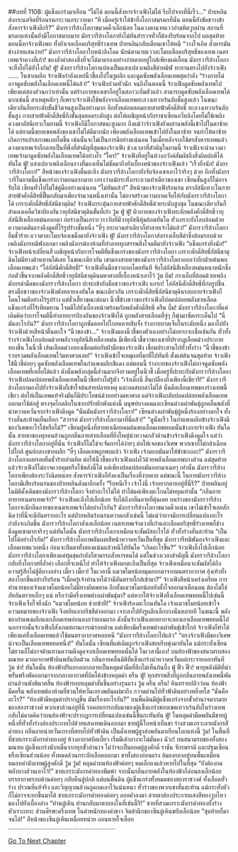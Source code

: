 ##บทที่ 1108: ผู้แข็งแกร่งมาเยือน
“ไม่ได้ ตอนนี้สังหารจ้าวเฟิงไม่ได้ รีบไปจากที่นี่เร็ว…”
ป๋ายหลินส่งกระแสจิตที่ร้อนรนกระวนกระวายมา
“หึ เมื่อครู่เจ้าให้ข้าทิ้งโอกาสมรดกที่นั่น ตอนนี้ยังขัดขวางข้าสังหารจ้าวเฟิงอีกรึ?”
มังกรวารีล้างโลกาขมวดคิ้วเล็กน้อย ในดวงตาฉายแววอำมหิตวูบผ่าน
สถานที่มรดกแห่งนั้นยังมีโอกาสมากมาย มักรวารีล้างโลกายังไม่ทันสำรวจทั่วก็ต้องรีบร้อนจากไป
ผลสุดท้ายตอนนี้หาจ้าวเฟิงพบ ทั้งยังเจอเลือดบริสุทธิ์ร่างเทพ ป๋ายหลินกลับเตือนเขาให้หนี
“วางใจเถิด สังหารมันช่างง่ายแสนง่าย!”
มังกรวารีล้างโลกาใบหน้าลิงโลด นัยน์ตาฉายแววละโมบเลือดบริสุทธิ์ของเทพ เนตรเทพเจ้าดวงที่เก้า!
ของล้ำค่าสองสิ่งที่จะได้มาครองอย่างง่ายดายอยู่ใกล้เพียงแค่เอื้อม มังกรวารีล้างโลกาจะทิ้งไปได้ยังไงกัน!
ฟู่!
มังกรวารีล้างโลกาแปลงเป็นแสงเปลวเพลิงสีดำทมิฬ ทะยานตรงไปยังจ้าวเฟิง
……
ในซากผลึก จ้าวเฟิงกำลังแหย่นิ้วชี้ลงไปในรูผลึก และดูดซับพลังเลือดเทพสุดกำลัง
“ร่างกายไม่อาจดูดซับพลังในเลือดเทพนี้ได้แล้ว!”
จ้าวเฟิงปวดหัวนัก
จนถึงในตอนนี้ จ้าวเฟิงดูดซับพลังเทพไปเพียงแค่สองส่วนกว่าเท่านั้น แต่ร่างกายของเขาก็อยู่ในสภาวะอิ่มตัวแล้ว
สามารถดูดซับพลังเลือดเทพได้มากเช่นนี้ สาเหตุหลักๆ ก็เพราะจ้าวเฟิงใช้พลังจากเลือดเทพทะลวงเทวาเร้นลับชั้นสูงแล้ว ในขณะเดียวกันก็ยกระดับขั้นชีวิตจนสูงเป็นอย่างมาก อีกทั้งหล่อหลอมกายสายฟ้าศักดิ์สิทธิ์
ทะลวงเทวาเร้นลับชั้นสูง กายสายฟ้าศักดิ์สิทธิ์ถึงขั้นสุดยอดระดับสูง ต่อให้เผชิญหน้ากับราชาเซียนอวี่หลิงโดยไม่ใช้เพลิงดวงตาอัสนีเทวะในยามนี้ จ้าวเฟิงก็มีโอกาสชนะสูงมาก
ถึงแม้ว่าจ้าวเฟิงยังผสานพลังนี้เข้าไปในตาซ้ายได้
แต่ยามนี้ขอบเขตพลังของเขาไม่ได้ดีมากนัก เพียงพลังเลือดเทพเข้าไปยังในตาซ้าย จนทำให้ตาซ้ายเกิดการแปรสภาพแบบใดขึ้น เช่นนั้นจะไม่เป็นการดีอย่างแน่นอน
ในเมื่อหลังจากใช้ศรสังหารเทพแล้ว ดวงตาเทพเจ้าก็กลายเป็นที่พึ่งที่สำคัญที่สุดของจ้าวเฟิง ช่วงเวลาที่สำคัญในยามนี้ จ้าวเฟิงจะนำดวงตาเทพเจ้ามาดูดซับพลังในเลือดเทพได้อย่างไร
“ใคร!”
จ้าวเฟิงที่อยู่ในห้วงภวังค์สัมผัสถึงสิ่งผิดปกติได้ทันใด
ฟู่!
แสงเปลวเพลิงเลือนรางที่มองเห็นไม่ชัดมาถึงยังเบื้องหน้าของจ้าวเฟิงแล้ว
“เร็วยิ่งนัก! มังกรวารีล้างโลกา!”
สีหน้าของจ้าวเฟิงตื่นตะลึง
มังกรวารีล้างโลกายังจับจ้องเขาเอาไว้จริงๆ ด้วย อีกทั้งมังกรวารีในยามนี้แข็งแกร่งกว่าตอนแรกมาก
เกรงว่าแม้กระทั่งกระบวนท่าเดียวของเขา เซียนชั้นสูงก็ไม่อาจรับได้ เซียนทั่วไปไม่ใช่คู่มืออย่างแน่นอน
“ไม่ทันแล้ว!”
สีหน้าของจ้าวเฟิงร้อนรน
ตราอัสนีเทวะในกายสายฟ้าศักดิ์สิทธิ์ฟื้นกลับมาเพียงจำนวนหนึ่งเท่านั้น ไม่อาจสร้างความบาดเจ็บให้กับมังกรวารีล้างโลกาได้
เกราะศักดิ์สิทธิ์อัสนีธาตุดิน!
จ้าวเฟิงกระตุ้นกายสายฟ้าศักดิ์สิทธิ์ด้วยระดับสูงสุด ในขณะเดียวกันก็สำแดงเคล็ดวิชาป้องกันวายุอัสนีธาตุดินขั้นที่เก้า
วู้ม ฟู่ ฟู่!
ผิวกายของจ้าวเฟิงทะลักพลังศักดิ์สิทธิ์วายุอัสนีสีเหลืองหม่นออกมา ก่อร่างเป็นเกราะวาววับที่มีวายุอัสนีหุ้มล้อมทันใด ทั่วเกราะยังโอบล้อมด้วยความกดดันแรงดึงดูดที่ไร้รูปร่างชั้นหนึ่ง
“ฮี่ๆ กระบวนท่าเดียวก็ทำลายเจ้าได้แล้ว!”
มังกรวารีล้างโลกายิ้มชั่วร้าย แววตาละโมบจ้องเขม็งมายังจ้าวเฟิง
ฟู่!
มังกรวารีล้างโลกาส่งกรงเล็บสีดำซึ่งล้อมรอบด้วยเพลิงมังกรทมิฬออกมา เพลิงมังกรต้องห้ามที่ทำลายทุกสรรพสิ่งโจมตีมายังจ้าวเฟิง
“แข็งแกร่งยิ่งนัก!”
จ้าวเฟิงหน้าเปลี่ยนสี
เผชิญหน้ากับการโจมตีที่แข็งแกร่งของมังกรวารีล้างโลกา เกราะศักดิ์สิทธิ์อัสนีธาตุดินไม่มีทางต้านทานได้เลย
ในขณะเดียวกัน เขามองสายตาของมังกรวารีล้างโลกาออกว่าอีกฝ่ายค้นพบเลือดเทพแล้ว
“โล่อัสนีศักดิ์สิทธิ์!”
จ้าวเฟิงยื่นมือขวาออกโดยทันที จับโล่อัสนีสีเหลืองหม่นหนาหนักซึ่งก่อตัวขึ้นจากพลังศักดิ์สิทธิ์วายุอัสนีธาตุดินมหาศาลที่เบื้องหน้าเอาไว้
วู้ม บึม!
กรงเล็บที่ล้อมด้วยเพลิงมังกรดำมืดของมังกรวารีล้างโลกา ปะทะเข้ากับมือขวาของจ้าวเฟิง
แกรก!
โล่อัสนีศักดิ์สิทธิ์ที่ก่อรูปขึ้นตรงมือขวาของจ้าวเฟิงพังทลายลงทันใด
ขณะเดียวกัน เกราะศักดิ์สิทธิ์อัสนีธาตุดินรอบกายจ้าวเฟิงก็โดนโจมตีอย่างไร้รูปร่าง
แต่ชั่วเสี้ยวขณะต่อมา นิ้วชี้ข้างขวาของจ้าวเฟิงก็ปลดปล่อยพลังสายเลือดแข็งแกร่งที่ไร้เทียมทาน โจมตีไปยังเบื้องหน้าพร้อมกับพลังศักดิ์สิทธิ์
ครืน บึ้ม!
มังกรวารีล้างโลกาที่แต่เดิมคิดว่าการโจมตีนี้ทำลายการป้องกันของจ้าวเฟิงได้ ถูกพลังสายเลือดที่จู่ๆ ก็พุ่งมาซัดกระเด็นไป
“นี่มันอะไรกัน?”
มังกรวารีล้างโลกาถูกซัดลอยไปไกลหลายสิบจั้ง ร่างกายบาดเจ็บในระดับหนึ่ง มองไปยังจ้าวเฟิงด้วยสีหน้าตื่นตกใจ
“นิ้วของข้า…”
จ้าวเฟิงมองนิ้วชี้ของตัวเองอย่างไม่อยากจะเชื่อเช่นกัน
ทั่วทั้งร่างจ้าวเฟิงโอบล้อมด้วยพลังวายุอัสนีสีเหลืองหม่น มีเพียงนิ้วชี้ขวาของเขาที่ปรากฏเลือดม่วงประกายทองขึ้น
ในนิ้วชี้ เส้นเลือดม่วงทองเชื่อมต่อกับฝ่ามือของจ้าวเฟิง เชื่อมประสานไปทั่วทั้งร่าง
“นิ้วชี้ของข้ารวบรวมพลังเลือดเทพไว้มหาศาลเลย!”
จ้าวเฟิงเข้าใจเหตุผลที่มาที่ไปทันที
ตั้งแต่ต้นจนสุดท้าย จ้าวเฟิงใช้นิ้วชี้ค่อยๆ ดูดซับพลังเลือดเทพในกำแพงผลึกสีแดง
แต่ตอนนี้ ร่างกายของจ้าวเฟิงไม่อาจดูดซับพลังเลือดเทพที่เหลือได้แล้ว ดังนั้นพลังกลุ่มนี้ส่วนมากจึงรวมอยู่ในนิ้วชี้
เมื่อครู่ที่ปะทะกับมังกรวารีล้างโลกา จ้าวเฟิงปลดปล่อยพลังเลือดเทพในนิ้วชี้อย่างไม่รู้ตัว
“เจ้าเด็กนี่ สิ้นเปลืองถึงเพียงนี้เชียวรึ!”
มังกรวารีล้างโลกามองไปยังจ้าวเฟิงก็เข้าใจต้นสายปลายเหตุ และอดสบถด่าไม่ได้
นั่นคือเลือดเทพของร่างเทพนี้เชียว ต่อให้เป็นเทพแท้จริงมันก็มีประโยชน์ด้วยอย่างมหาศาล แต่จ้าวเฟิงกลับปลดปล่อยพลังเลือดเทพออกมาใช้ต่อสู้
ตรงจุดไกลลิบในซากปรักหักพังแห่งนี้ มนุษย์บางคนและเซียนต่างเผ่าพันธุ์ถูกคลื่นพลังที่น่าหวาดหวั่นจากจ้าวเฟิงดึงดูด
“นั่นมันมังกรวารีล้างโลกา!”
เซียนต่างเผ่าพันธุ์ผู้หนึ่งร้องอย่างตกใจ ทั้งร่างสั่นสะท้านเย็นเยือก
“สวรรค์ มังกรวารีล้างโลกามาที่นี่แล้ว!”
“ดูนั่นเร็ว ในกำแพงผลึกข้างจ้าวเฟิงมีของวิเศษอะไรใช่หรือไม่?”
เซียนผู้หนึ่งที่สายตาเฉียบคมค้นพบเลือดเทพหยดนั้นข้างกายจ้าวเฟิง
ทันใดนั้น สายตาของทุกคนล้วนถูกกลิ่นอายสายเลือดที่ยิ่งใหญ่น่าหวาดกลัวด้านข้างจ้าวเฟิงดึงดูดใจ
แต่ว่ามังกรวารีล้างโลกาอยู่ที่นั่น จ้าวเฟิงก็ไม่ใช่จะจัดการได้ง่ายๆ ต่อให้เจอของวิเศษ พวกเขาก็ไม่กล้าเฉียดไปใกล้
ศูนย์กลางซากผลึก
“ฮี่ๆ เลือดเทพถูกพบแล้ว จ้าวเฟิง เจ้ามอบมันมาให้ข้าซะเถอะ!”
มังกรวารีล้างโลกาเผยรอยยิ้มชั่วร้ายอำมหิต
ต่อให้นิ้วชี้ของจ้าวเฟิงแฝงไว้ด้วยพลังเลือดเทพบางส่วน แต่สุดท้ายแล้วจ้าวเฟิงก็ไม่อาจควบคุมหรือใช้พลังนี้ได้ แค่เพียงปลดปล่อยมันออกมาเฉยๆ เท่านั้น
มังกรวารีล้างโลกาเพียงต้องระวังนิดหน่อย สังหารจ้าวเฟิงก็ยังคงเป็นเรื่องที่ง่ายดาย
แต่ขณะนี้ ในกายมังกรวารีล้างโลกามีเสียงร้อนรนของป๋ายหลินดังมาอีกครั้ง
“รีบหนีเร็ว เจ้าโง่นี่ เจ้าอยากตายอยู่ที่นี่รึ?”
ป๋ายหลินอยู่ในมิติดั้งเดิมของมังกรวารีล้างโลกา จึงทำอะไรไม่ได้ ทำได้แค่เพียงตะโกนไม่หยุดเท่านั้น
“กลิ่นอายทายาทเนตรเทพเจ้า?”
จ้าวเฟิงตะลึงไปเล็กน้อย จับได้ถึงกลิ่นอายที่คุ้นเคย
บนร่างของมังกรวารีล้างโลกาจะมีกลิ่นอายของเนตรเทพเจ้าได้อย่างไรกัน?
มังกรวารีล้างโลกาขมวดคิ้วแน่น เขาไม่เข้าใจเลยสักนิดว่าที่นี่จะมีอันตรายอะไร
แต่ป๋ายหลินร้อนรนหวาดกลัวเช่นนี้ ไม่แน่ว่าอาจมีการเปลี่ยนแปลงอะไรกำลังจะเกิดขึ้น
มังกรวารีล้างโลกาลังเลเล็กน้อย เนตรเทพเจ้าดวงที่เก้าและเลือดบริสุทธิ์ร่างเทพก็ช่างดึงดูดเขามากจริงๆ
แต่ทันใดนั้น มังกรวารีล้างโลกาเหมือนจะสัมผัสอะไรได้ ทั่วทั้งร่างสั่นสะท้าน
“เป็นไปได้อย่างไรกัน!”
มังกรวารีล้างโลกาพลันเผยสีหน้าหวาดหวั่นเป็นที่สุด
มังกรวารีทมิฬมองจ้าวเฟิงและเลือดเทพแวบหนึ่ง ก่อนจะปิดตาทั้งสองแน่นแล้วหนีไปทันใด
“เกิดอะไรขึ้น?”
จ้าวเฟิงอึ้งไปเล็กน้อย
มังกรวารีล้างโลกาเพียงแค่ทุ่มสุดกำลังก็สามารถสังหารตนได้
แต่ในช่วงเวลาสำคัญนี้ มังกรวารีล้างโลกากลับทิ้งโอกาสที่ล้ำค่า เลือกที่จะหนีไป ทำให้จ้าวเฟิงตกตะลึงเป็นที่สุด
จ้าวเฟิงเหมือนจะสัมผัสได้ถึงความรู้สึกไม่สู้ดีบางอย่าง
เมี้ยว เมี้ยว!
ในเวลานี้ แมวขโมยน้อยมุดออกมาจากมนตราอากาศ อุ้งเท้าทั้งสองโบกขึ้นอย่างรีบร้อน
“เมื่อครู่เจ้าทำนายได้ว่ามีอันตรายใกล้เข้ามา?”
จ้าวเฟิงสีหน้าเคร่งเครียด
การทำนายของเจ้าแมวขโมยน้อยไม่มีทางผิดพลาด อีกทั้งแมวขโมยน้อยยังตั้งใจออกมาเตือนตน ต้องไม่ใช่ภัยอันตรายเล็กๆ แน่
หรือว่ามีครึ่งเทพต่างเผ่าพันธุ์มา?
แต่หากให้จ้าวเฟิงทิ้งเลือดเทพหยดนี้ไปเช่นนี้ จ้าวเฟิงเจ็บใจยิ่งนัก
“แมวขโมยน้อย ช่วยข้าที!”
จ้าวเฟิงร้องตะโกนทันใด
เจ้าแมวขโมยน้อยเข้าใจความหมายของจ้าวเฟิง จึงหยิบเอากริชสีดำออกมา เจาะลงไปยังรูผลึกเล็กบางนั่นหลายที
ในขณะนี้ พลังของกำแพงผลึกและเลือดเทพอ่อนลงกว่าตอนแรก ดังนั้นจ้าวเฟิงเลยอยากจะลองเอาเลือดเทพหยดนี้ไป
นอกจากนั้นจ้าวเฟิงก็สังเกตสถานการณ์รอบด้าน แค่เพียงมีครึ่งเทพต่างเผ่าพันธุ์เข้าใกล้ จ้าวเฟิงก็ทำได้เพียงแค่ทิ้งเลือดเทพแล้วใช้มนตราอากาศหลบหนี
“มังกรวารีล้างโลกาไปแล้ว”
“ตรงจ้าวเฟิงมีของวิเศษ น่าจะเป็นเลือดเทพหยดหนึ่ง!”
ทันใดนั้น เซียนที่แต่เดิมถูกจ้าวเฟิงสยบรีบพุ่งมาทันใด แม้กระทั่งเซียนโม๋ยวนก็ไม่อาจต้านทานความดึงดูดจากเลือดเทพหยดนั้นได้
ในเวลานี้เอง!
บนท้องฟ้าของสนามรบสองมณฑล มวลอากาศฟ้าดินพลันบิดม้วน กลิ่นอายคลื่นมิติที่แข็งแกร่งน่าหวาดหวั่นแผ่กระจายออกทันที
วู้ม ซ่า!
ทันใดนั้น ท้องฟ้าปริแยกออกกลายเป็นหลุมดำมืดที่ลึกไม่เห็นก้นบึ้ง
ฟู่ ฟิ้ว ฟิ้ว!
พายุพลังมิติที่น่าพรั่นพรึงพัดออกมาจากกลางอากาศที่บิดโค้งข้างหลุมดำ
ครืน ฟู่!
ทุกสรรพสิ่งที่ถูกกลิ่นอายพลังเทพนี้พัดผ่านล้วนพังพินาศสิ้น
ท้องฟ้ารอบหลุมดำสั่นขึ้นอย่างรุนแรง
วู้ม ครืน ครืน!
หินทรายปลิวว่อน ท้องฟ้ามืดครึ้ม พลังเทพต้องห้ามที่ชวนให้หวั่นเกรงพลันแผ่มาถึง กวาดผ่านไปทั่วฟ้าดินอย่างหยิ่งยโส
“นั่นคืออะไร?”
“ท้องฟ้ามีหลุมดำปรากฏขึ้น มันเรื่องอะไรกัน?”
บนพื้นดินมีผู้แข็งแกร่งจากขั้วอำนาจมากมายของสองราชวงศ์ พวกเขาล้วนอยู่ที่นี่ รอคอยการกลับมาของผู้แข็งแกร่งขอบเขตเทวาเร้นลับในร่างเทพ กลับไม่คาดคิดว่าบนท้องฟ้าจะปรากฏการเปลี่ยนแปลงเช่นนี้ขึ้นกะทันหัน
ฟู่!
ในหลุมดำมืดพลันมีชายผู้หนึ่งที่ทั่วทั้งร่างส่องประกายไปด้วยแสงเทพเดินออกมา
ชายผู้นี้ใบหน้าเย็นชา ร่างสวมเกราะลายมังกรสีดำทอง กลิ่นอายน่าหวั่นเกรงที่สยบไปทั่วฟ้าดิน เป็นดั่งเทพผู้สูงส่งพลันมาเยือนโลกแห่งนี้
วู้ม!
ในพื้นที่ที่ชายเกราะมังกรดำทองอยู่ ห้วงอากาศบิดเบี้ยว เริ่มมีเค้าลางจะไม่มั่นคง
ฉัวะ!
บนสนามรบของทั้งสองมณฑล ผู้แข็งแกร่งนับหมื่นจากทุกขั้วอำนาจ ไม่ว่าจะเป็นยอดผู้สูงศักดิ์ ราชัน จักรพรรดิ และปฐมเซียน หรือเซียนส่วนน้อย ทั้งหมดล้วนกระอักเลือดออกมา ขาทั้งสองอ่อนแรง ล้มลงกองอยู่บนพื้นเหมือนหมอบคำนับเทพผู้สูงศักดิ์
วู้ม วู้ม!
หลุมดำบนท้องฟ้าค่อยๆ หดเล็กลงแล้วหายไปในที่สุด
“ยังต้องกดพลังบางส่วนเอาไว้!”
ชายเกราะมังกรดำทองพึมพำ
จากนั้นกลิ่นอายพลังในท้องฟ้าก็อ่อนลงเล็กน้อย บรรยากาศรอบด้านค่อยๆ กลับคืนสู่ปกติ
แต่บนพื้นดิน ผู้แข็งแกร่งทั้งหมดของสองราชวงศ์ ทั้งเลือดทั่วร่าง ปราณที่แท้จริง และวิญญาณล้วนถูดกดเอาไว้แน่นหนา ทั่วร่างของพวกเขาสั่นสะท้าน แม้กระทั่งหัวก็ไม่อาจจะยกขึ้นมาได้
ชายเกราะมังกรดำทองค่อยๆ ลอยต่ำลงมา สายตาส่องประกายแสงสีทองวูบไหว มองไปยังเบื้องล่าง
“ท่านอู๋เหิน ท่านกลับมาตายลงในที่เช่นนี้รึ!”
ชายที่สวมเกราะมังกรดำทองทั้งร่างหัวเราะเยาะ
ส่วนศีรษะครึ่งเทพ ในตำหนักทองคำขาว จิตสำนึกของซินอู๋เหินขยับเล็กน้อย
“สุดท้ายก็มาจนได้!”
สีหน้าของซินอู๋เหินเหนื่อยหน่าย ถอนหายใจเฮือก
……………………………………………………


[Go To Next Chapter]( ./346.md)